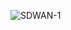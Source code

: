 ![SDWAN-1](https://github.com/yousefii/EVE-NG-Sceanrios/assets/94950365/18408690-d981-42c7-9915-297592153876)
